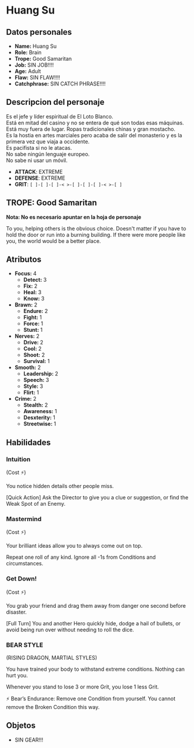 
# Huang Su

## Datos personales

* **Name:** Huang Su
* **Role:** Brain
* **Trope:** Good Samaritan
* **Job:** SIN JOB!!!!
* **Age:** Adult
* **Flaw:** SIN FLAW!!!!
* **Catchphrase:** SIN CATCH PHRASE!!!!

## Descripcion del personaje

Es el jefe y líder espiritual de El Loto Blanco.  
Está en mitad del casino y no se entera de qué son todas esas máquinas. Está muy fuera de lugar. Ropas tradicionales chinas y gran mostacho.  
Es la hostia en artes marciales pero acaba de salir del monasterio y es la primera vez que viaja a occidente.  
Es pacifista si no le atacas.  
No sabe ningún lenguaje europeo.  
No sabe ni usar un móvil.

- **ATTACK**: EXTREME
- **DEFENSE**: EXTREME
- **GRIT**: `[ ]-[ ]-[ ]-< >-[ ]-[ ]-[ ]-< >-[ ]`


## TROPE: Good Samaritan

**Nota: No es necesario apuntar en la hoja de personaje**

To you, helping others is the obvious choice. Doesn't matter if you have to hold the door or run into a burning building. If there were more people like you, the world would be a better place.

## Atributos

* **Focus:** 4
    * **Detect:** 3
    * **Fix:** 2
    * **Heal:** 3
    * **Know:** 3
* **Brawn:** 2
    * **Endure:** 2
    * **Fight:** 1
    * **Force:** 1
    * **Stunt:** 1
* **Nerves:** 2
    * **Drive:** 2
    * **Cool:** 2
    * **Shoot:** 2
    * **Survival:** 1
* **Smooth:** 2
    * **Leadership:** 2
    * **Speech:** 3
    * **Style:** 3
    * **Flirt:** 1
* **Crime:** 2
    * **Stealth:** 2
    * **Awareness:** 1
    * **Desxterity:** 1
    * **Streetwise:** 1


## Habilidades

### Intuition

(Cost ⚡)

You notice hidden details other people miss.

[Quick Action] Ask the Director to give you a clue or suggestion, or find the Weak Spot of an Enemy.


### Mastermind

(Cost ⚡)

Your brilliant ideas allow you to always come out on top.

Repeat one roll of any kind. Ignore all -1s from Conditions and circumstances.


### Get Down!

(Cost ⚡)

You grab your friend and drag them away from danger one second before disaster.

[Full Turn] You and another Hero quickly hide, dodge a hail of bullets, or avoid being run over without needing to roll the dice.


### BEAR STYLE

(RISING DRAGON, MARTIAL STYLES)

You have trained your body to withstand extreme conditions. Nothing can hurt you.

Whenever you stand to lose 3 or more Grit, you lose 1 less Grit.

⚡ Bear’s Endurance: Remove one Condition from yourself. You cannot remove the Broken Condition this way.




## Objetos

* SIN GEAR!!!

